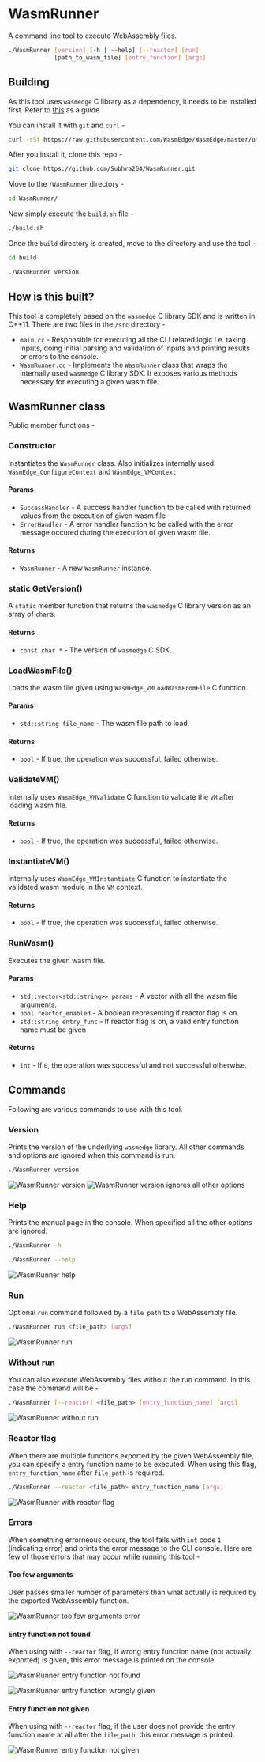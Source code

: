 # WasmRunner

A command line tool to execute WebAssembly files.

```bash
./WasmRunner [version] [-h | --help] [--reactor] [run]
             [path_to_wasm_file] [entry_function] [args]
```

## Building
As this tool uses `wasmedge` C library as a dependency, it needs to be installed first. Refer to [this](https://wasmedge.org/book/en/quick_start/install.html) as a guide

You can install it with `git` and `curl` -
```bash
curl -sSf https://raw.githubusercontent.com/WasmEdge/WasmEdge/master/utils/install.sh | bash
```

After you install it, clone this repo -
```bash
git clone https://github.com/Subhra264/WasmRunner.git
```

Move to the `/WasmRunner` directory -
```bash
cd WasmRunner/
```

Now simply execute the `build.sh` file -
```bash
./build.sh
```

Once the `build` directory is created, move to the directory and use the tool -
```bash
cd build

./WasmRunner version
```

## How is this built?

This tool is completely based on the `wasmedge` C library SDK and is written in C++11. There are two files in the `/src` directory -
- `main.cc` - Responsible for executing all the CLI related logic i.e. taking inputs, doing initial parsing and validation of inputs and printing results or errors to the console.
- `WasmRunner.cc` - Implements the `WasmRunner` class that wraps the internally used `wasmedge` C library SDK. It exposes various methods necessary for executing a given wasm file.

## WasmRunner class

Public member functions -

### Constructor
Instantiates the `WasmRunner` class. Also initializes internally used `WasmEdge_ConfigureContext` and `WasmEdge_VMContext`

#### Params
- `SuccessHandler` - A success handler function to be called with returned values from the execution of given wasm file
- `ErrorHandler` - A error handler function to be called with the error message occured during the execution of given wasm file.

#### Returns
- `WasmRunner` - A new `WasmRunner` instance.

### static GetVersion()
A `static` member function that returns the `wasmedge` C library version as an array of `char`s.

#### Returns
- `const char *` -  The version of `wasmedge` C SDK.

### LoadWasmFile()
Loads the wasm file given using `WasmEdge_VMLoadWasmFromFile` C function.

#### Params
- `std::string file_name` - The wasm file path to load.

#### Returns
- `bool` - If true, the operation was successful, failed otherwise.

### ValidateVM()
Internally uses `WasmEdge_VMValidate` C function to validate the `VM` after loading wasm file.

#### Returns
- `bool` - If true, the operation was successful, failed otherwise.

### InstantiateVM()
Internally uses `WasmEdge_VMInstantiate` C function to instantiate the validated wasm module in the `VM` context.

#### Returns
- `bool` - If true, the operation was successful, failed otherwise.

### RunWasm()
Executes the given wasm file.

#### Params
- `std::vector<std::string>> params` - A vector with all the wasm file arguments.
- `bool reactor_enabled` - A boolean representing if reactor flag is on.
- `std::string entry_func` - If reactor flag is on, a valid entry function name must be given

#### Returns
- `int` - If `0`, the operation was successful and not successful otherwise.

## Commands
Following are various commands to use with this tool.

### Version
Prints the version of the underlying `wasmedge` library. All other commands and options are ignored when this command is run.

```bash
./WasmRunner version
```
![WasmRunner version](/assets/wasm_edge_version.png)
![WasmRunner version ignores all other options](/assets/wasm_runner_version_ignore_others.png)

### Help
Prints the manual page in the console. When specified all the other options are ignored.

```bash
./WasmRunner -h

./WasmRunner --help
```

![WasmRunner help](/assets/wasm_runner_help.png)

### Run
Optional `run` command followed by a `file path` to a WebAssembly file.

```bash
./WasmRunner run <file_path> [args]
```

![WasmRunner run](/assets/wasm_runner_run.png)

### Without run
You can also execute WebAssembly files without the run command. In this case the command will be -

```bash
./WasmRunner [--reactor] <file_path> [entry_function_name] [args]
```

![WasmRunner without run](/assets/wasm_runner_without_run.png)

### Reactor flag

When there are multiple funcitons exported by the given WebAssembly file, you can specify a entry function name to be executed. When using this flag, `entry_function_name` after `file_path` is required.

```bash
./WasmRunner --reactor <file_path> entry_function_name [args]
```

![WasmRunner with reactor flag](/assets/wasm_runner_with_reactor.png)

### Errors

When something errorneous occurs, the tool fails with `int` code `1` (indicating error) and prints the error message to the CLI console. Here are few of those errors that may occur while running this tool -

#### Too few arguments
User passes smaller number of parameters than what actually is required by the exported WebAssembly function.

![WasmRunner too few arguments error](/assets/wasm_runner_too_few_arguments_error.png)

#### Entry function not found
When using with `--reactor` flag, if wrong entry function name (not actually exported) is given, this error message is printed on the console.

![WasmRunner entry function not found](/assets/wasm_runner_entry_func_not_found.png)

![WasmRunner entry function wrongly given](/assets/wasm_runner_entry_func_not_found_wrong_name.png)

#### Entry function not given
When using with `--reactor` flag, if the user does not provide the entry function name at all after the `file_path`, this error message is printed.

![WasmRunner entry function not given](/assets/wasm_runner_entry_func_name_must_be_given.png)

